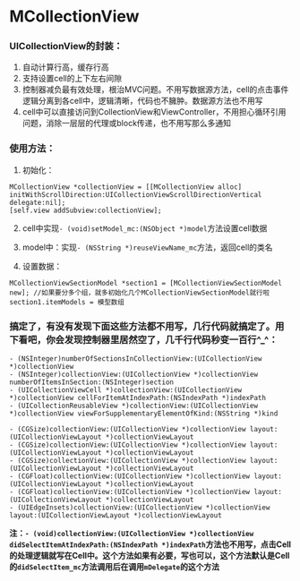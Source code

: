 # MCollectionView

### UICollectionView的封装：
1. 自动计算行高，缓存行高
2. 支持设置cell的上下左右间隙
3. 控制器减负最有效处理，根治MVC问题。不用写数据源方法，cell的点击事件逻辑分离到各cell中，逻辑清晰，代码也不臃肿。数据源方法也不用写
4. cell中可以直接访问到CollectionView和ViewController，不用担心循环引用问题，消除一层层的代理或block传递，也不用写那么多通知

### 使用方法：
1. 初始化：
```
MCollectionView *collectionView = [[MCollectionView alloc] initWithScrollDirection:UICollectionViewScrollDirectionVertical delegate:nil];
[self.view addSubview:collectionView];
```

2. cell中实现`- (void)setModel_mc:(NSObject *)model`方法设置cell数据

3. model中：实现`- (NSString *)reuseViewName_mc`方法，返回cell的类名

4. 设置数据：  
```
MCollectionViewSectionModel *section1 = [MCollectionViewSectionModel new]; //如果要分多个组，就多初始化几个MCollectionViewSectionModel就行啦
section1.itemModels = 模型数组
```

### 搞定了，有没有发现下面这些方法都不用写，几行代码就搞定了。用下看吧，你会发现控制器里居然空了，几千行代码秒变一百行^_^：
```
- (NSInteger)numberOfSectionsInCollectionView:(UICollectionView *)collectionView
- (NSInteger)collectionView:(UICollectionView *)collectionView numberOfItemsInSection:(NSInteger)section
- (UICollectionViewCell *)collectionView:(UICollectionView *)collectionView cellForItemAtIndexPath:(NSIndexPath *)indexPath
- (UICollectionReusableView *)collectionView:(UICollectionView *)collectionView viewForSupplementaryElementOfKind:(NSString *)kind

- (CGSize)collectionView:(UICollectionView *)collectionView layout:(UICollectionViewLayout *)collectionViewLayout
- (CGSize)collectionView:(UICollectionView *)collectionView layout:(UICollectionViewLayout *)collectionViewLayout
- (CGSize)collectionView:(UICollectionView *)collectionView layout:(UICollectionViewLayout *)collectionViewLayout
- (CGFloat)collectionView:(UICollectionView *)collectionView layout:(UICollectionViewLayout *)collectionViewLayout
- (CGFloat)collectionView:(UICollectionView *)collectionView layout:(UICollectionViewLayout *)collectionViewLayout
- (UIEdgeInsets)collectionView:(UICollectionView *)collectionView layout:(UICollectionViewLayout *)collectionViewLayout
```

**注：`- (void)collectionView:(UICollectionView *)collectionView didSelectItemAtIndexPath:(NSIndexPath *)indexPath`方法也不用写，点击Cell的处理逻辑就写在Cell中。这个方法如果有必要，写也可以，这个方法默认是Cell的`didSelectItem_mc`方法调用后在调用`mDelegate`的这个方法**

